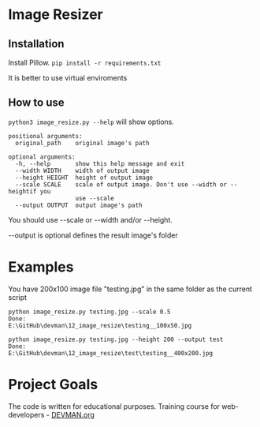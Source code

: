 # Image Resizer
## Installation
Install Pillow.
```pip install -r requirements.txt```

It is better to use virtual enviroments

## How to use
```python3 image_resize.py --help```
will show options.
```
positional arguments:
  original_path    original image's path

optional arguments:
  -h, --help       show this help message and exit
  --width WIDTH    width of output image
  --height HEIGHT  height of output image
  --scale SCALE    scale of output image. Don't use --width or --heightif you
                   use --scale
  --output OUTPUT  output image's path
```

You should use --scale or --width and/or --height.

--output is optional defines the result image's folder


# Examples

You have 200x100 image file "testing.jpg" in the same folder as the current script
```
python image_resize.py testing.jpg --scale 0.5
Done: 
E:\GitHub\devman\12_image_resize\testing__100x50.jpg
```

```
python image_resize.py testing.jpg --height 200 --output test
Done: 
E:\GitHub\devman\12_image_resize\test\testing__400x200.jpg
```


# Project Goals

The code is written for educational purposes. Training course for web-developers - [DEVMAN.org](https://devman.org)
